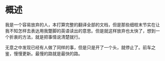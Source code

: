 # 概述

我是一个容易放弃的人，本打算完整的翻译全部的文档，但是那些细枝末节实在让我不知怎样去表达用我蹩脚的英语读出的意思。但是就这样放弃也太快了，想到一个折衷的方法，就是把事情说清楚就行。

无意之中发现已经有人做了同样的事，但是只是开了一个头，就停止了。前车之鉴，慢慢更新。最慢的路就是最快的路。